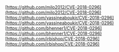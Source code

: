 [https://github.com/milo2012/CVE-2018-0296](https://github.com/milo2012/CVE-2018-0296)
[https://github.com/yassineaboukir/CVE-2018-0296](https://github.com/yassineaboukir/CVE-2018-0296)
[https://github.com/bhenner1/CVE-2018-0296](https://github.com/bhenner1/CVE-2018-0296)
[https://github.com/irbishop/CVE-2018-0296](https://github.com/irbishop/CVE-2018-0296)
